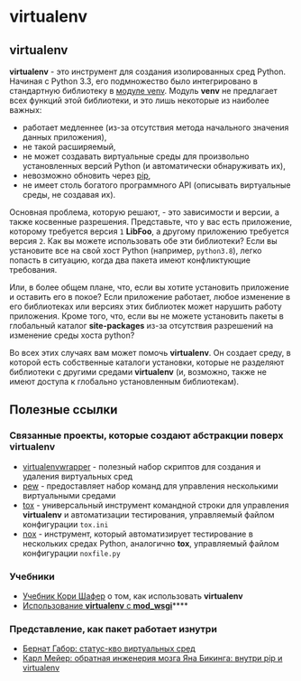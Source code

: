# virtualenv

## virtualenv

**virtualenv** - это инструмент для создания изолированных сред Python. Начиная с Python 3.3, его подмножество было интегрировано в стандартную библиотеку в [модуле venv](https://docs.python.org/3/library/venv.html). Модуль **venv** не предлагает всех функций этой библиотеки, и это лишь некоторые из наиболее важных:

* работает медленнее (из-за отсутствия метода начального значения данных приложения),
* не такой расширяемый,
* не может создавать виртуальные среды для произвольно установленных версий Python (и автоматически обнаруживать их),
* невозможно обновить через [pip](https://pip.pypa.io/en/stable/installing/),
* не имеет столь богатого программного API (описывать виртуальные среды, не создавая их).

Основная проблема, которую решают, - это зависимости и версии, а также косвенные разрешения. Представьте, что у вас есть приложение, которому требуется версия `1` **LibFoo**, а другому приложению требуется версия `2`. Как вы можете использовать обе эти библиотеки? Если вы установите все на свой хост Python (например, `python3.8`), легко попасть в ситуацию, когда два пакета имеют конфликтующие требования.

Или, в более общем плане, что, если вы хотите установить приложение и оставить его в покое? Если приложение работает, любое изменение в его библиотеках или версиях этих библиотек может нарушить работу приложения. Кроме того, что, если вы не можете установить пакеты в глобальный каталог **site-packages** из-за отсутствия разрешений на изменение среды хоста python?

Во всех этих случаях вам может помочь **virtualenv**. Он создает среду, в которой есть собственные каталоги установки, которые не разделяют библиотеки с другими средами **virtualenv** (и, возможно, также не имеют доступа к глобально установленным библиотекам).

## Полезные ссылки

### Связанные проекты, которые создают абстракции поверх **virtualenv**

* [virtualenvwrapper](https://pypi.org/project/virtualenvwrapper/) - полезный набор скриптов для создания и удаления виртуальных сред
* [pew](https://pypi.org/project/pew/) - предоставляет набор команд для управления несколькими виртуальными средами
* [tox](https://pypi.org/project/tox/) - универсальный инструмент командной строки для управления **virtualenv** и автоматизации тестирования, управляемый файлом конфигурации `tox.ini`
* [nox](https://pypi.org/project/nox/) - инструмент, который автоматизирует тестирование в нескольких средах Python, аналогично **tox**, управляемый файлом конфигурации `noxfile.py`

### Учебники

* [Учебник Кори Шафер](https://www.youtube.com/watch?v=N5vscPTWKOk) о том, как использовать **virtualenv**
* [Использование **virtualenv** с **mod\_wsgi**](https://code.google.com/archive/p/modwsgi/wikis/VirtualEnvironments.wiki)****

### Представление, как пакет работает изнутри

* [Бернат Габор: статус-кво виртуальных сред](https://www.youtube.com/watch?v=o1Vue9CWRxU)
* [Карл Мейер: обратная инженерия мозга Яна Бикинга: внутри pip и virtualenv](https://pyvideo.org/chipy/reverse-engineering-ian-bicking--39-s-brain--insi.html)
